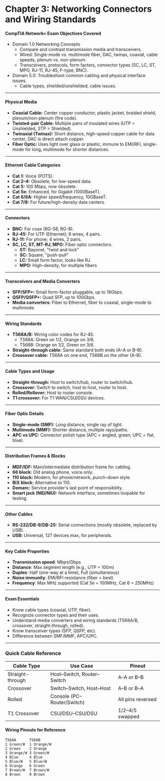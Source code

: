 # Chapter 3: Networking Connectors and Wiring Standards

#### **CompTIA Network+ Exam Objectives Covered**
- Domain 1.0 Networking Concepts
    - Compare and contrast transmission media and transceivers.
    - Wired: Single-mode vs. multimode fiber, DAC, twinax, coaxial, cable speeds, plenum vs. non-plenum.
    - Transceivers, protocols, form factors, connector types (SC, LC, ST, MPO, RJ-11, RJ-45, F-type, BNC).
- Domain 5.0: Troubleshoot common cabling and physical interface issues.
    - Cable types, shielded/unshielded, cable issues.

---

#### **Physical Media**
- **Coaxial Cable:** Center copper conductor, plastic jacket, braided shield, plenum/non-plenum (fire code).
- **Twisted-pair Cable:** Multiple pairs of insulated wires (UTP = Unshielded, STP = Shielded).
- **Twinaxial (Twinax):** Short distance, high-speed copper cable for data center, DAC is direct attach copper.
- **Fiber Optic:** Uses light over glass or plastic, immune to EMI/RFI, single-mode for long, multimode for shorter distances.

---

#### **Ethernet Cable Categories**
- **Cat 1:** Voice (POTS).
- **Cat 2–4:** Obsolete, for low-speed data.
- **Cat 5:** 100 Mbps, now obsolete.
- **Cat 5e:** Enhanced, for Gigabit (1000BaseT).
- **Cat 6/6A:** Higher speed/frequency, 10GBaseT.
- **Cat 7/8:** For future/high-density data centers.

---

#### **Connectors**
- **BNC:** For coax (RG-58, RG-8).
- **RJ-45:** For UTP (Ethernet); 8 wires, 4 pairs.
- **RJ-11:** For phone; 4 wires, 2 pairs.
- **SC, LC, ST, MT-RJ, MPO:** Fiber optic connectors.  
  - **ST:** Bayonet, "twist and lock"
  - **SC:** Square, "push-pull"
  - **LC:** Small form factor, looks like RJ
  - **MPO:** High-density, for multiple fibers

---

#### **Transceivers and Media Converters**
- **SFP/SFP+:** Small form-factor pluggable, up to 16Gbps.
- **QSFP/QSFP+:** Quad SFP, up to 100Gbps.
- **Media converters:** Fiber to Ethernet, fiber to coaxial, single-mode to multimode.

---

#### **Wiring Standards**
- **T568A/B:** Wiring color codes for RJ-45.
    - T568A: Green on 1/2, Orange on 3/6.
    - T568B: Orange on 1/2, Green on 3/6.
- **Straight-through cable:** Same standard both ends (A–A or B–B).
- **Crossover cable:** T568A on one end, T568B on the other (A–B).

---

#### **Cable Types and Usage**
- **Straight-through:** Host to switch/hub, router to switch/hub.
- **Crossover:** Switch to switch, host to host, router to host.
- **Rolled/Rollover:** Host to router console.
- **T1 crossover:** For T1 WAN/CSU/DSU devices.

---

#### **Fiber Optic Details**
- **Single-mode (SMF):** Long distance, single ray of light.
- **Multimode (MMF):** Shorter distance, multiple rays/paths.
- **APC vs UPC:** Connector polish type (APC = angled, green; UPC = flat, blue).

---

#### **Distribution Frames & Blocks**
- **MDF/IDF:** Main/intermediate distribution frame for cabling.
- **66 block:** Old analog phone, voice only.
- **110 block:** Modern, for phone/network, punch-down style.
- **BIX block:** Alternative to 110.
- **Demarc:** Service provider's last point of responsibility.
- **Smart jack (NID/NIU):** Network interface, sometimes loopable for testing.

---

#### **Other Cables**
- **RS-232/DB-9/DB-25:** Serial connections (mostly obsolete, replaced by USB).
- **USB:** Universal, 127 devices max, for peripherals.

---

#### **Key Cable Properties**
- **Transmission speed**: Mbps/Gbps
- **Distance**: Max segment length (e.g., UTP = 100m)
- **Duplex**: Half (one-way at a time), Full (simultaneous)
- **Noise immunity**: EMI/RFI resistance (fiber = best)
- **Frequency**: Max MHz supported (Cat 5e = 100MHz, Cat 6 = 250MHz)

---

#### **Exam Essentials**
- Know cable types (coaxial, UTP, fiber).
- Recognize connector types and their uses.
- Understand media converters and wiring standards (T568A/B, crossover, straight-through, rolled).
- Know transceiver types (SFP, QSFP, etc).
- Difference between SMF/MMF, APC/UPC.

---

### **Quick Cable Reference**

| Cable Type        | Use Case                    | Pinout             |
|-------------------|----------------------------|--------------------|
| Straight-through  | Host–Switch, Router–Switch  | A–A or B–B         |
| Crossover         | Switch–Switch, Host–Host    | A–B or B–A         |
| Rolled            | Console (PC–Router/Switch)  | All pins reversed  |
| T1 Crossover      | CSU/DSU–CSU/DSU             | 1/2–4/5 swapped    |


#### **Wiring Pinouts for Reference**

```text
T568A      T568B
1 Green/W  1 Orange/W
2 Green    2 Orange
3 Orange/W 3 Green/W
4 Blue     4 Blue
5 Blue/W   5 Blue/W
6 Orange   6 Green
7 Brown/W  7 Brown/W
8 Brown    8 Brown




